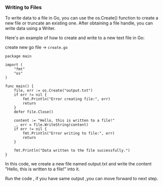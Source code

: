 ### Writing to Files

To write data to a file in Go, you can use the os.Create() function to create a new file or truncate an existing one. After obtaining a file handle, you can write data using a Writer.

Here's an example of how to create and write to a new text file in Go:

create new go file -> `create.go`

```
package main

import (
    "fmt"
    "os"
)

func main() {
    file, err := os.Create("output.txt")
    if err != nil {
        fmt.Println("Error creating file:", err)
        return
    }
    defer file.Close()

    content := "Hello, this is written to a file!"
    _, err = file.WriteString(content)
    if err != nil {
        fmt.Println("Error writing to file:", err)
        return
    }

    fmt.Println("Data written to the file successfully.")
}
```

In this code, we create a new file named output.txt and write the content "Hello, this is written to a file!" into it.

Run the code , if you have same output ,you can move forward to next step.


